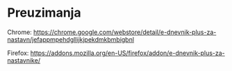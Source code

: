 # Preuzimanja

Chrome: https://chrome.google.com/webstore/detail/e-dnevnik-plus-za-nastavn/jefappmpehdgllijkjpekdmkbmbigbnl

Firefox: https://addons.mozilla.org/en-US/firefox/addon/e-dnevnik-plus-za-nastavnike/

